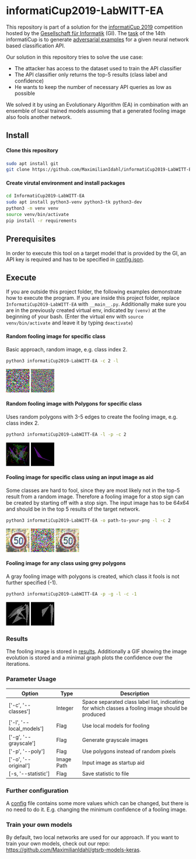 # informatiCup2019-LabWITT-EA


This repository is part of a solution for the [informatiCup 2019](http://www.informaticup.de) competition
hosted by the [Gesellschaft für Informatik](https://gi.de) (GI).
The [task](https://github.com/InformatiCup/InformatiCup2019/blob/master/Irrbilder.pdf) 
of the 14th informatiCup is to generate [adversarial examples](https://blog.openai.com/adversarial-example-research/) 
for a given neural network based classification API.

Our solution in this repository tries to solve the use case:
* The attacker has access to the dataset used to train the API classifier
* The API classifier only returns the top-5 results (class label and confidence) 
* He wants to keep the number of necessary API queries as low as possible

We solved it by using an Evolutionary Algorithm (EA) in combination with an ensemble of local 
trained models 
assuming that a generated fooling image also fools another network.

## Install

#### Clone this repository
```bash
sudo apt install git
git clone https://github.com/MaximilianIdahl/informatiCup2019-LabWITT-EA.git
```

#### Create virutal environment and install packages
```bash
cd InformatiCup2019-LabWITT-EA
sudo apt install python3-venv python3-tk python3-dev
python3 -m venv venv
source venv/bin/activate
pip install -r requirements
```

## Prerequisites
In order to execute this tool on a target model that is provided by the GI, an API key is required 
and has to be specified in 
[config.json](
./config.json).

## Execute
If you are outside this project folder, the following examples demonstrate how to execute the program. If you are inside this project folder, replace `InformatiCup2019-LabWITT-EA` with `__main__.py`.
Additionally make sure you are in the previously created virtual env, indicated by `(venv)` at the beginning of your bash. (Enter the virtual env with `source venv/bin/activate` and leave it by typing `deactivate`)
#### Random fooling image for specific class
Basic approach, random image, e.g. class index 2.
``` bash
python3 informatiCup2019-LabWITT-EA -c 2 -l
```

![Zulässige Höchstgeschwindigkeit (50): 94%](examples/examples_readme_random_02.png)
![Zulässige Höchstgeschwindigkeit (50): 94%](examples/examples_readme_random_02.gif)

#### Random fooling image with Polygons for specific class
Uses random polygons with 3-5 edges to create the fooling image, e.g. class index 2.
``` bash
python3 informatiCup2019-LabWITT-EA -l -p -c 2
```

![Zulässige Höchstgeschwindigkeit (50): 95%](examples/examples_readme_poly_02.png)
![Zulässige Höchstgeschwindigkeit (50): 95%](examples/examples_readme_poly_02.gif)

#### Fooling image for specific class using an input image as aid
Some classes are hard to fool, since they are most likely not in the top-5 result from a random 
image. Therefore a fooling image for a stop sign can be created by starting off with a stop sign. The input image has to be 64x64 and should be in the top 5 results of the target network.
``` bash
python3 informatiCup2019-LabWITT-EA -o path-to-your-png -l -c 2
```

![Original: Zulässige Höchstgeschwindigkeit (50): 99%](examples/examples_readme_original_02.png)
![Zulässige Höchstgeschwindigkeit (50): 95%](examples/examples_readme_original_fool_02.png)
![Zulässige Höchstgeschwindigkeit (50): 95%](examples/examples_readme_original_fool_02.gif)

#### Fooling image for any class using grey polygons
A gray fooling image with polygons is created, which class it fools is not further specified (-1).
``` bash
python3 informatiCup2019-LabWITT-EA -p -g -l -c -1
```

![Zulässige Höchstgeschwindigkeit (60): 98%](examples/examples_readme_poly_03.png)
![Zulässige Höchstgeschwindigkeit (60): 98%](examples/examples_readme_poly_03.gif)

### Results
The fooling image is stored in [results](./results). Additionally a GIF showing the image evolution
 is stored and a minimal graph plots the confidence over the iterations.

### Parameter Usage
| Option | Type | Description | 
|---------------|----------|---------|
| ['-c', '--classes'] | Integer | Space separated class label list, indicating for which classes a fooling image should be produced| 
| ['-l', '--local_models'] | Flag | Use local models for fooling| 
| ['-g', '--grayscale'] | Flag | Generate grayscale images | 
| ['-p', '--poly'] | Flag | Use polygons instead of random pixels | 
| ['-o', '--original'] | Image Path | Input image as startup aid | 
| [-s, '--statistic'] | Flag | Save statistic to file |

### Further configuration
A [config](./config.json) file contains some more values which can be changed, but there is no need to do it. E.g. changing the minimum confidence of a fooling image.

### Train your own models
By default, two local networks are used for our approach.
If you want to train your own models, check out our repo:
https://github.com/MaximilianIdahl/gtsrb-models-keras.
